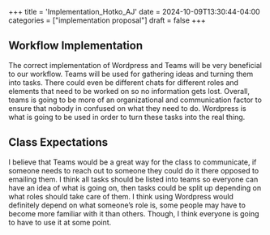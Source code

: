 +++
title = 'Implementation_Hotko_AJ'
date = 2024-10-09T13:30:44-04:00
categories = ["implementation proposal"]
draft = false
+++
## Workflow Implementation 
The correct implementation of Wordpress and Teams will be very beneficial to our workflow. Teams will be used for gathering ideas and turning them into tasks. There could even be different chats for different roles and elements that need to be worked on so no information gets lost. Overall, teams is going to be more of an organizational and communication factor to ensure that nobody in confused on what they need to do. Wordpress is what is going to be used in order to turn these tasks into the real thing. 
## Class Expectations 
I believe that Teams would be a great way for the class to communicate, if someone needs to reach out to someone they could do it there opposed to emailing them. I think all tasks should be listed into teams so everyone can have an idea of what is going on, then tasks could be split up depending on what roles should take care of them. I think using Wordpress would definitely depend on what someone’s role is, some people may have to become more familiar with it than others. Though, I think everyone is going to have to use it at some point. 